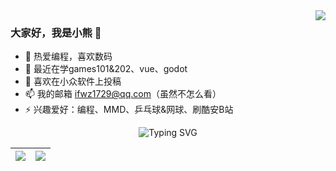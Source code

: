 <img align="right" src="https://moe-counter.glitch.me/get/@Asterecho?theme=rule34" />


### 大家好，我是小熊 👋

- 🔭 热爱编程，喜欢数码
- 🌱 最近在学games101&202、vue、godot
- 💬 喜欢在小众软件上投稿
- 📫 我的邮箱 ifwz1729@qq.com（虽然不怎么看）
- ⚡ 兴趣爱好：编程、MMD、乒乓球&网球、刷酷安B站

<div align="center">
 
  <img src="https://readme-typing-svg.demolab.com?font=Fira+Code&pause=1000&width=435&lines=console.log(%22Hello%2C+World!%22)" alt="Typing SVG" />
 
  
| <img align="center" src="https://github-readme-stats.vercel.app/api?username=Asterecho&show_icons=true&include_all_commits=true&theme=buefy&hide_border=true" /> | <img align="center" src="https://github-readme-stats.vercel.app/api/top-langs/?username=Asterecho&layout=compact&theme=buefy&hide_border=true" /> |
| ------------- | ------------- |
  
 </div>


